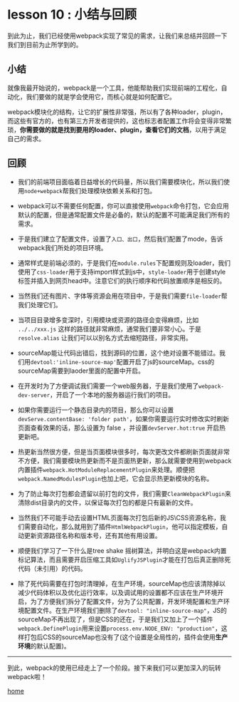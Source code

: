 # lesson 10 : 小结与回顾

到此为止，我们已经使用webpack实现了常见的需求，让我们来总结并回顾一下我们到目前为止所学到的。

## 小结

就像我最开始说的，webpack是一个工具，他能帮助我们实现前端的工程化，自动化，我们要做的就是学会使用它，而核心就是如何配置它。

webpack模块化的结构，让它的扩展性非常强，所以有了各种loader，plugin，而这些有官方的，也有第三方开发者提供的，这也标志者配置工作将会变得非常繁琐，**你需要做的就是找到要用的loader、plugin，查看它们的文档**，以用于满足自己的需求。

## 回顾

+ 我们的前端项目面临着日益增长的代码量，所以我们需要模块化，所以我们使用`node+webpack`帮我们处理模块依赖关系和打包。

+ webpack可以不需要任何配置，你可以直接使用`webpack`命令打包，它会应用默认的配置，但是通常配置文件是必备的，默认的配置不可能满足我们所有的需求。

+ 于是我们建立了配置文件，设置了`入口、出口`，然后我们配置了mode，告诉webpack我们所处的项目环境。

+ 通常样式是前端必须的，于是我们在`module.rules`下配置规则及loader，我们使用了`css-loader`用于支持import样式到js中，`style-loader`用于创建style标签并插入到网页head中。注意它们的执行顺序和代码放置顺序是相反的。

+ 当然我们还有图片、字体等资源会用在项目中，于是我们需要`file-loader`帮我们处理它们。

+ 当项目目录增多变深时，引用模块或资源的路径会变得麻烦，比如 `../../xxx.js` 这样的路径就非常麻烦，通常我们要非常小心。于是`resolve.alias` 让我们可以以别名方式去缩短路径，非常实用。

+ sourceMap能让代码出错后，找到源码的位置，这个绝对设置不能错过。我们用`devtool:'inline-source-map'`配置开启了js的sourceMap。css的sourceMap需要到laoder里面的配置中开启。

+ 在开发时为了方便调试我们需要一个web服务器，于是我们使用了`webpack-dev-server`，开启了一个本地的服务器运行我们的项目。

+ 如果你需要运行一个静态目录内的项目，那么你可以设置`devServe.contentBase: 'folder path'`，如果你需要运行实时修改实时刷新页面查看效果的话，那么设置为 false ，并设置`devServer.hot:true` 开启热更新吧。

+ 热更新当然很方便，但是当页面模块很多时，每次更改文件都刷新页面就非常不方便，我们需要模块热更新而不是页面热更新，那么就需要使用到webpack内置插件`webpack.HotModuleReplacementPlugin`来处理。顺便把`webpack.NamedModulesPlugin`也加上吧，它会显示热更新模块的名称。

+ 为了防止每次打包都会遗留以前打包的文件，我们需要`CleanWebpackPlugin`来清除dist目录内的文件，以保证每次打包的都是只有最新的文件。

+ 当然我们不可能手动去设置HTML页面每次打包后新的JS\CSS资源名称，我们需要自动化，那么就用到了插件`HtmlWebpackPlugin`，他可以指定模板，自动更新资源路径名称和版本号，还有其他有用设置。

+ 顺便我们学习了一下什么是tree shake 摇树算法，并明白这是webpack内置标记算法，而且需要开启压缩工具如`UglifyJSPlugin`才能在打包后真正删除死代码（未引用）的代码。

+ 除了死代码需要在打包时清理掉，在生产环境，sourceMap也应该清除掉以减少代码体积以及优化运行效率，以及调试用的设置都不应该在生产环境开启，为了方便我们拆分了配置文件，分为了公共配置，开发环境配置和生产环境配置文件。在生产环境我们删除了`devtool: "inline-source-map"`，JS的sourceMap不再出现了，但是CSS的还在，于是我们又加上了一个插件`webpack.DefinePlugin`用来设置`process.env.NODE_ENV: "production"`，这样打包后CSS的sourceMap也没有了(这个设置是全局性的，插件会使用**生产环境**的默认配置)。

---
到此，webpack的使用已经走上了一个阶段。接下来我们可以更加深入的玩转webpack啦！

[home](https://github.com/biggerV/webpack4-lesson)